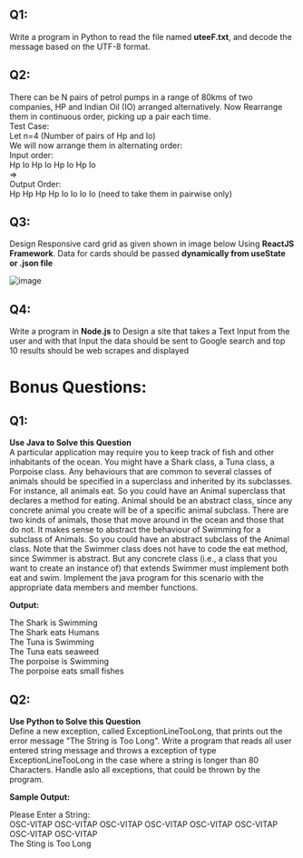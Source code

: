 ## Q1:
Write a program in Python to read the file named **uteeF.txt**, and decode the message based on the UTF-8 format.
## Q2:

There can be N pairs of petrol pumps in a range of 80kms of two companies, HP and Indian Oil (IO) arranged alternatively. Now Rearrange them in continuous order, picking up a pair each time.  
Test Case:  
Let n=4 (Number of pairs of Hp and Io)  
We will now arrange them in alternating order:  
Input order:  
Hp Io Hp Io Hp Io Hp Io  
=>  
Output Order:    
Hp Hp Hp Hp Io Io Io Io  (need to take them in pairwise only)

## Q3:  

Design Responsive card grid as given shown in image below Using **ReactJS Framework**. Data for cards should be passed **dynamically from useState or .json file**

![image](https://user-images.githubusercontent.com/70259716/130324602-fc865880-1be1-450f-8666-485b84f242b0.png)



## Q4:

Write a program in **Node.js** to Design a site that takes a Text Input from the user and with that Input the data should be sent to Google search and top 10 results should be web scrapes and displayed

# Bonus Questions:

## Q1:  
**Use Java to Solve this Question**  
A particular application may require you to keep track of fish and other inhabitants of the ocean. You might have a Shark class, a Tuna class, a Porpoise class. Any behaviours that are common to several classes of animals should be specified in a superclass and inherited by its subclasses. For instance, all animals eat. So you could have an Animal superclass that declares a method for eating. Animal should be an abstract class, since any concrete animal you create will be of a specific animal subclass. There are two kinds of animals, those that move around in the ocean and those that do not. It makes sense to abstract the behaviour of Swimming for a subclass of Animals. So you could have an abstract subclass of the Animal class. Note that the Swimmer class does not have to code the eat method, since Swimmer is abstract. But any concrete class (i.e., a class that you want to create an instance of) that extends Swimmer must implement both eat and swim. Implement the java program for this scenario with the appropriate data members and member functions.  

**Output:**  

The Shark is Swimming  
The Shark eats Humans  
The Tuna is Swimming  
The Tuna eats seaweed  
The porpoise is Swimming  
The porpoise eats small fishes  

## Q2: 
**Use Python to Solve this Question**  
Define a new exception, called ExceptionLineTooLong, that prints out the error message "The String is Too Long". Write a program that reads all user entered string message and throws a exception of type ExceptionLineTooLong in the case where a string is longer than 80 Characters. Handle aslo all exceptions, that could be thrown by the program.  

**Sample Output:**

Please Enter a String:  
OSC-VITAP OSC-VITAP OSC-VITAP OSC-VITAP OSC-VITAP OSC-VITAP OSC-VITAP OSC-VITAP   
The Sting is Too Long

